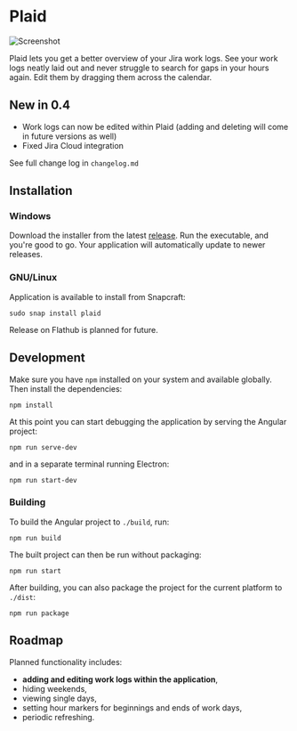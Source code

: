 # Plaid

![Screenshot](https://raw.githubusercontent.com/piotrmski/plaid/master/screenshot.png)

Plaid lets you get a better overview of your Jira work logs. See your work logs neatly laid out and never struggle to search for gaps in your hours again. Edit them by dragging them across the calendar.

## New in 0.4

- Work logs can now be edited within Plaid (adding and deleting will come in future versions as well)
- Fixed Jira Cloud integration

See full change log in `changelog.md`

## Installation

### Windows

Download the installer from the latest [release](https://github.com/piotrmski/plaid/releases). Run the executable, and you're good to go. Your application will automatically update to newer releases.

### GNU/Linux

Application is available to install from Snapcraft:

```
sudo snap install plaid
```

Release on Flathub is planned for future.

## Development

Make sure you have `npm` installed on your system and available globally. Then install the dependencies:

```
npm install
```

At this point you can start debugging the application by serving the Angular project:

```
npm run serve-dev
```

and in a separate terminal running Electron:

```
npm run start-dev
```

### Building

To build the Angular project to `./build`, run:

```
npm run build
```

The built project can then be run without packaging:

```
npm run start
```

After building, you can also package the project for the current platform to `./dist`:

```
npm run package
```

## Roadmap

Planned functionality includes:
- **adding and editing work logs within the application**,
- hiding weekends,
- viewing single days,
- setting hour markers for beginnings and ends of work days,
- periodic refreshing.
